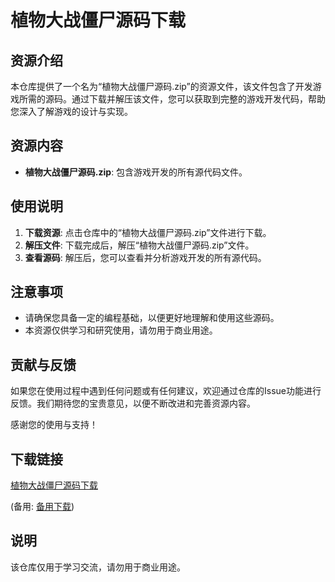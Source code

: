 # 植物大战僵尸源码下载

## 资源介绍

本仓库提供了一个名为“植物大战僵尸源码.zip”的资源文件，该文件包含了开发游戏所需的源码。通过下载并解压该文件，您可以获取到完整的游戏开发代码，帮助您深入了解游戏的设计与实现。

## 资源内容

- **植物大战僵尸源码.zip**: 包含游戏开发的所有源代码文件。

## 使用说明

1. **下载资源**: 点击仓库中的“植物大战僵尸源码.zip”文件进行下载。
2. **解压文件**: 下载完成后，解压“植物大战僵尸源码.zip”文件。
3. **查看源码**: 解压后，您可以查看并分析游戏开发的所有源代码。

## 注意事项

- 请确保您具备一定的编程基础，以便更好地理解和使用这些源码。
- 本资源仅供学习和研究使用，请勿用于商业用途。

## 贡献与反馈

如果您在使用过程中遇到任何问题或有任何建议，欢迎通过仓库的Issue功能进行反馈。我们期待您的宝贵意见，以便不断改进和完善资源内容。

感谢您的使用与支持！

## 下载链接
[植物大战僵尸源码下载](https://pan.quark.cn/s/c2ed6db4edf4) 

(备用: [备用下载](https://pan.baidu.com/s/1bEJSnPzNcMctuC-xFBbYRA?pwd=1234))

## 说明

该仓库仅用于学习交流，请勿用于商业用途。
